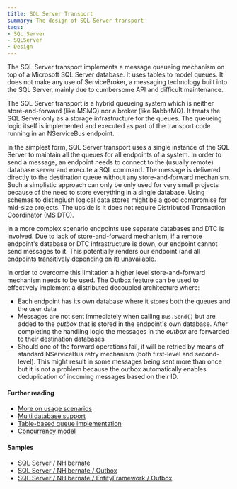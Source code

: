 ```yaml
---
title: SQL Server Transport
summary: The design of SQL Server transport
tags:
- SQL Server
- SQLServer
- Design
---
```


The SQL Server transport implements a message queueing mechanism on top of a Microsoft SQL Server database. It uses tables to model queues. It does not make any use of ServiceBroker, a messaging technology built into the SQL Server, mainly due to cumbersome API and difficult maintenance. 

The SQL Server transport is a hybrid queueing system which is neither store-and-forward (like MSMQ) nor a broker (like RabbitMQ). It treats the SQL Server only as a storage infrastructure for the queues. The queueing logic itself is implemented and executed as part of the transport code running in an NServiceBus endpoint. 

In the simplest form, SQL Server transport uses a single instance of the SQL Server to maintain all the queues for all endpoints of a system. In order to send a message, an endpoint needs to connect to the (usually remote) database server and execute a SQL command. The message is delivered directly to the destination queue without any store-and-forward mechanism. Such a simplistic approach can only be only used for very small projects because of the need to store everything in a single database. Using schemas to distingiush logical data stores might be a good compromise for mid-size projects. The upside is it does not require Distributed Transaction Coordinator (MS DTC).

In a more complex scenario endpoints use separate databases and DTC is involved. Due to lack of store-and-forward mechanism, if a remote endpoint's database or DTC infrastructure is down, our endpoint cannot send messages to it. This potentially renders our endpoint (and all endpoints transitively depending on it) unavailable. 

In order to overcome this limitation a higher level store-and-forward mechanism needs to be used. The Outbox feature can be used to effectively implement a distributed decoupled architecture where:
 * Each endpoint has its own database where it stores both the queues and the user data
 * Messages are not sent immediately when calling `Bus.Send()` but are added to the *outbox* that is stored in the endpoint's own database. After completing the handling logic the messages in the *outbox* are forwarded to their destination databases
 * Should one of the forward operations fail, it will be retried by means of standard NServiceBus retry mechanism (both first-level and second-level). This might result in some messages being sent more than once but it is not a problem because the outbox automatically enables deduplication of incoming messages based on their ID.

#### Further reading

 * [More on usage scenarios](usage.md)
 * [Multi database support](multiple-databases.md)
 * [Table-based queue implementation](configuration.md)
 * [Concurrency model](concurrency.md)

#### Samples

 * [SQL Server / NHibernate](..\..\samples\sqltransport-nhpersistence)
 * [SQL Server / NHibernate / Outbox](..\..\samples\sqltransport-nhpersistence-outbox)
 * [SQL Server / NHibernate / EntityFramework / Outbox](..\..\samples\sqltransport-nhpersistence-outbox-ef)
